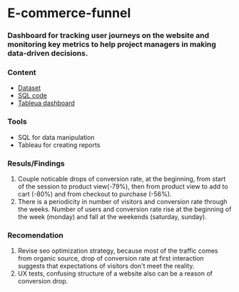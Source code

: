# E-commerce-funnel

### Dashboard for tracking user journeys on the website and monitoring key metrics to help project managers in making data-driven decisions.

### Content
- [Dataset](https://console.cloud.google.com/bigquery?ws=!1m5!1m4!4m3!1smodern-mystery-435112-u2!2sStudy_project!3sevents_20210131)
- [SQL code](https://console.cloud.google.com/bigquery?sq=537334118950:44968112ec7c407d84725646f94167d0)
- [Tableua dashboard](https://public.tableau.com/app/profile/nikita.korytnyi/viz/Personalproject_17517194963680/Ecommercefunnel) 

### Tools
- SQL for data manipulation
- Tableau for creating reports

### Resuls/Findings
1. Couple noticable drops of conversion rate, at the beginning, from start of the session to product view(-79%), then from product view to add to cart (-80%) and from checkout to purchase (-56%).
2. There is a periodicity in number of visitors and conversion rate through the weeks. Number of users and conversion rate rise at the beginning of the week (monday) and fall at the weekends (saturday, sunday).

### Recomendation
1. Revise seo optimization strategy, because most of the traffic comes from organic source, drop of conversion rate at first interaction suggests that expectations of visitors don't meet the reality.
2. UX tests, confusing structure of a website also can be a reason of conversion drop.
